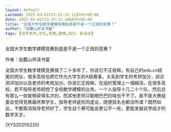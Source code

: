 ```yaml
---
layout: default
Lastmod: 2025-03-01T23:15:33.119705+00:00
date: 2025-03-01T23:15:32.296435+00:00
title: "全国大学生数学建模竞赛到底是不是一个正规的竞赛？"
author: "岳麓山伴读书童"
tags: [指导老师,学生,竞赛,建模,加分，新语丝]
---
```


全国大学生数学建模竞赛到底是不是一个正规的竞赛？

作者：岳麓山伴读书童

全国大学生数学建模竞赛搞了二十多年了，你说它不正规嘛，有自己的edu.cn结尾的网址，很多高校也把它作为大学生的A级赛事，关系到学生的考研加分，综合测评加分以及老师的考核加分。你说它正规嘛，在组织管理上一塌糊涂。在很多高校，若干指导老师把控了全校数学建模的业务，一个人指导十几二十个队，然后总有那么一些能够获得名次的，而其他老师只能眼巴巴的啥也干不了。是不是大赛组委会觉得竞赛最终靠学生，指导老师是形同虚设，随便挂名也都没所谓？既然如此，干脆取消指导老师好了，学生自个赛可能会更公平一些，更能发掘自学成才的数学天才。

(XYS20250225)

